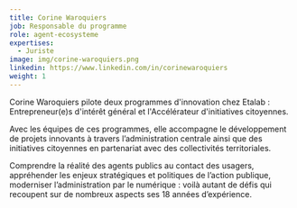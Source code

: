 ```yaml
---
title: Corine Waroquiers
job: Responsable du programme
role: agent-ecosysteme
expertises:
  - Juriste
image: img/corine-waroquiers.png
linkedin: https://www.linkedin.com/in/corinewaroquiers
weight: 1
---
```

Corine Waroquiers pilote deux programmes d'innovation chez Etalab : Entrepreneur(e)s d'intérêt général et l'Accélérateur d'initiatives citoyennes.  

Avec les équipes de ces programmes, elle accompagne le développement de projets innovants à travers l’administration centrale ainsi que des initiatives citoyennes en partenariat avec des collectivités territoriales.   

Comprendre la réalité des agents publics au contact des usagers, appréhender les enjeux stratégiques et politiques de l’action publique, moderniser l’administration par le numérique : voilà autant de défis qui recoupent sur de nombreux aspects ses 18 années d’expérience.